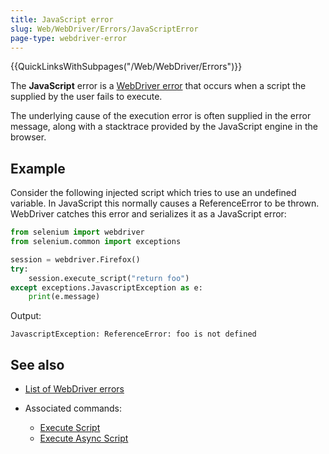 ```yaml
---
title: JavaScript error
slug: Web/WebDriver/Errors/JavaScriptError
page-type: webdriver-error
---
```


{{QuickLinksWithSubpages("/Web/WebDriver/Errors")}}

The **JavaScript** error is a [WebDriver error](/Web/WebDriver/Errors) that occurs when a script the supplied by the user fails to execute.

The underlying cause of the execution error is often supplied in the error message, along with a stacktrace provided by the JavaScript engine in the browser.

## Example

Consider the following injected script which tries to use an undefined variable. In JavaScript this normally causes a ReferenceError to be thrown. WebDriver catches this error and serializes it as a JavaScript error:

```python
from selenium import webdriver
from selenium.common import exceptions

session = webdriver.Firefox()
try:
    session.execute_script("return foo")
except exceptions.JavascriptException as e:
    print(e.message)
```

Output:

```plain
JavascriptException: ReferenceError: foo is not defined
```

## See also

- [List of WebDriver errors](/Web/WebDriver/Errors)
- Associated commands:

  - [Execute Script](/Web/WebDriver/Commands/ExecuteScript)
  - [Execute Async Script](/Web/WebDriver/Commands/ExecuteAsyncScript)
